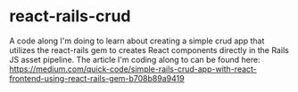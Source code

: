 # react-rails-crud
A code along I'm doing to learn about creating a simple crud app that utilizes the react-rails gem to creates React components directly in the Rails JS asset pipeline.
The article I'm coding along to can be found here: 
https://medium.com/quick-code/simple-rails-crud-app-with-react-frontend-using-react-rails-gem-b708b89a9419



